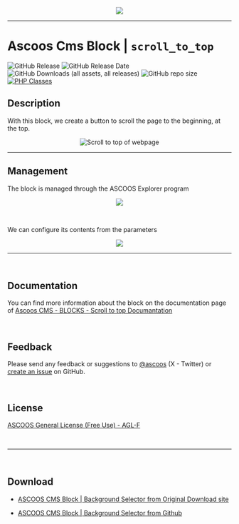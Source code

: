 <p align="center"><img src="https://dl.ascoos.com/images/ascoos.png" /></p>

<hr />

# Ascoos Cms Block | `scroll_to_top`

![GitHub Release](https://img.shields.io/github/v/release/ascoos/scroll_to_top) 
![GitHub Release Date](https://img.shields.io/github/release-date/ascoos/scroll_to_top?color=%230E80C0)
![GitHub Downloads (all assets, all releases)](https://img.shields.io/github/downloads/ascoos/scroll_to_top/total?color=%230E80C0) 
![GitHub repo size](https://img.shields.io/github/repo-size/ascoos/scroll_to_top)
[![PHP Classes](https://img.shields.io/badge/php-classes-blue.svg)](https://www.phpclasses.org/package/13358.html) 

## Description

With this block, we create a button to scroll the page to the beginning, at the top. 

<p align="center"><img src="help\scr-block-005.png" alt="Scroll to top of webpage" /></p>


***

## Management

The block is managed through the ASCOOS Explorer program

<p align="center"><img src="help\scr-block-001-800px.png" /></p>

<br>

We can configure its contents from the parameters

<p align="center"><img src="help\scr-block-004-800px.png" /></p>


***

<br>

## Documentation

You can find more information about the block on the documentation page of [Ascoos CMS - BLOCKS - Scroll to top Documantation](help/tutorial.en.md)

<br>

## Feedback

Please send any feedback or suggestions to [@ascoos](https://www.x.com/ascoos) (X - Twitter) or [create an issue](https://github.com/ascoos/scroll_to_top/issues) on GitHub.

<br> 
 
## License

[ASCOOS General License (Free Use) - AGL-F](http://docs.ascoos.com/lics/ascoos/AGL-F.html)

<br>

***

<br>

## Download

- [ASCOOS CMS Block | Background Selector from Original Download site](https://dl.ascoos.com/cms/ascoos/ext/blocks/scroll_to_top/ascoos-block-scroll-to-top.zip)

- [ASCOOS CMS Block | Background Selector from Github](https://github.com/ascoos/scroll_to_top/releases)
